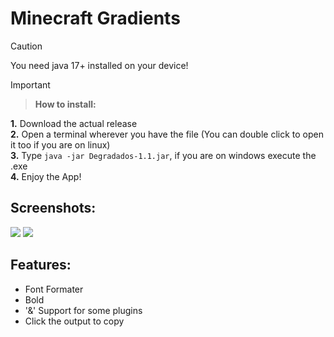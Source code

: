 # Minecraft Gradients

> [!CAUTION]
> You need java 17+ installed on your device!

> [!IMPORTANT]
> > **How to install:**<br />
>
> **1.** Download the actual release<br />
> **2.** Open a terminal wherever you have the file (You can double click to open it too if you are on linux)<br />
> **3.** Type `java -jar Degradados-1.1.jar`, if you are on windows execute the .exe<br />
> **4.** Enjoy the App!<br />

## Screenshots:

![](https://i.imgur.com/URU1vur.png)
![](https://i.imgur.com/rtAUlOp.png)

## Features:
* Font Formater
* Bold
* '&' Support for some plugins
* Click the output to copy
